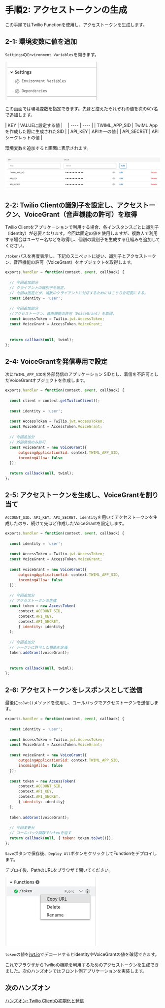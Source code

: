 #  手順2: アクセストークンの生成 

この手順ではTwilio Functionを使用し、アクセストークンを生成します。

## 2-1: 環境変数に値を追加

`Settings`の`Environment Variables`を開きます。

![Twilio Functions - Open Environment Variables](../assets/03-Functions-Open-Environment-Variables.png)

この画面では環境変数を指定できます。先ほど控えたそれぞれの値を次の`KEY`名で追加します。  

|  KEY  |  VALUEに設定する値  |　
| ---- | ---- |
|  TWIML_APP_SID  |  TwiML Appを作成した際に生成されたSID  |
|  API_KEY  |  APIキーの値  |
|  API_SECRET  |  APIシークレットの値  |
  
  
環境変数を追加すると画面に表示されます。

![Twilio Functions - Set Environment Variables](../assets/03-Functions-Set-Environment-Variables.png)

## 2-2: Twilio Clientの識別子を設定し、アクセストークン、VoiceGrant（音声機能の許可）を取得

Twilio Clientをアプリケーションで利用する場合、各インスタンスごとに識別子（identity）が必要となります。今回は固定の値を使用しますが、複数人で利用する場合はユーザー名などを取得し、個別の識別子を生成する仕組みを追加してください。

`/token`パスを再度表示し、下記のスニペットに従い、識別子とアクセストークン、音声機能の許可（VoiceGrant）をオブジェクトを取得します。

```js
exports.handler = function(context, event, callback) {

  // 今回追加部分
  // クライアントの識別子を設定。
  // 今回は固定だが、複数のクライアントに対応するためにはこちらを可変にする。
  const identity = 'user';
  
  // 今回追加部分
  //アクセストークン、音声機能の許可（VoiceGrant）を取得。
  const AccessToken = Twilio.jwt.AccessToken;
  const VoiceGrant = AccessToken.VoiceGrant;

  
  return callback(null, twiml);
};
```

## 2-4: VoiceGrantを発信専用で設定

次に`TWIML_APP_SID`を外部発信のアプリケーション SIDとし、着信を不許可としたVoiceGrantオブジェクトを作成します。

```js
exports.handler = function(context, event, callback) {

  const client = context.getTwilioClient();

  const identity = 'user';
  
  const AccessToken = Twilio.jwt.AccessToken;
  const VoiceGrant = AccessToken.VoiceGrant;

  // 今回追加分 
  // 外部発信のみ許可
  const voiceGrant = new VoiceGrant({
      outgoingApplicationSid: context.TWIML_APP_SID,
      incomingAllow: false
  });
  
  return callback(null, twiml);
};
```

## 2-5: アクセストークンを生成し、VoiceGrantを割り当て

`ACCOUNT_SID`、`API_KEY`、`API_SECRET`、`identity`を用いてアクセストークンを生成したのち、続けて先ほど作成したVoiceGrantを設定します。

```js
exports.handler = function(context, event, callback) {

  const identity = 'user';
  
  const AccessToken = Twilio.jwt.AccessToken;
  const VoiceGrant = AccessToken.VoiceGrant;

  const voiceGrant = new VoiceGrant({
      outgoingApplicationSid: context.TWIML_APP_SID,
      incomingAllow: false
  });

  // 今回追加分 
  // アクセストークンの生成
  const token = new AccessToken(
      context.ACCOUNT_SID,
      context.API_KEY,
      context.API_SECRET,
      { identity: identity}
  );

  // 今回追加分 
  // トークンに許可した機能を定義
  token.addGrant(voiceGrant);

  
  return callback(null, twiml);
};
```

## 2-6: アクセストークンをレスポンスとして送信

最後に`toJwt()`メソッドを使用し、コールバックでアクセストークンを送信します。

```js
exports.handler = function(context, event, callback) {

  const identity = 'user';
  
  const AccessToken = Twilio.jwt.AccessToken;
  const VoiceGrant = AccessToken.VoiceGrant;

  const voiceGrant = new VoiceGrant({
      outgoingApplicationSid: context.TWIML_APP_SID,
      incomingAllow: false
  });

  const token = new AccessToken(
      context.ACCOUNT_SID,
      context.API_KEY,
      context.API_SECRET,
      { identity: identity}
  );

  token.addGrant(voiceGrant);

  // 今回変更分
  // コールバック関数でtokenを返す
  return callback(null, { token: token.toJwt()});
};
```

`Save`ボタンで保存後、`Deploy All`ボタンをクリックしてFunctionをデプロイします。

デプロイ後、PathのURLをブラウザで開いてください。

![Twilio Functions - Copy URL](../assets/03-Functions-Path-Url.png)

`token`の値を[jwt.io](https://jwt.io/)でデコードするとidentityやVoiceGrantの値を確認できます。

これでブラウザからTwilioの機能を利用するためのアクセストークンを生成できました。次のハンズオンではフロント側アプリケーションを実装します。

## 次のハンズオン

[ハンズオン: Twilio Clientの初期化と発信](../04-Client-Outbound-Calls/00-Overview.md)
